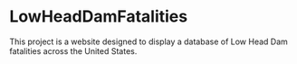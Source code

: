 # LowHeadDamFatalities
This project is a website designed to display a database of Low Head Dam fatalities across the United States.
